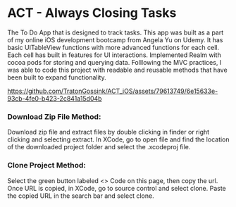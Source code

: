 # ACT - Always Closing Tasks 

The To Do App that is designed to track tasks. 
This app was built as a part of my online iOS development bootcamp from Angela Yu on Udemy. It has basic UITableView functions with more advanced functions for each cell. Each cell has built in features for UI interactions. Implemented Realm with cocoa pods for storing and querying data. 
Folllowing the MVC practices, I was able to code this project with readable and reusable methods that have been built to expand functionality. 

https://github.com/TratonGossink/ACT_iOS/assets/79613749/6e15633e-93cb-4fe0-b423-2c841a15d04b 

### Download Zip File Method:
Download zip file and extract files by double clicking in finder or right clicking and selecting extract. In XCode, go to open file and find the location of the downloaded project folder and select the .xcodeproj file.

### Clone Project Method:
Select the green button labeled <> Code on this page, then copy the url. Once URL is copied, in XCode, go to source control and select clone. Paste the copied URL in the search bar and select clone.

